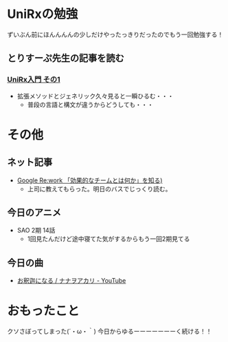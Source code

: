 # UniRxの勉強
ずいぶん前にほんんんんの少しだけやったっきりだったのでもう一回勉強する！

## とりすーぷ先生の記事を読む

### [UniRx入門 その1](https://qiita.com/toRisouP/items/2f1643e344c741dd94f8)
* 拡張メソッドとジェネリック久々見ると一瞬ひるむ・・・
	* 普段の言語と構文が違うからどうしても・・・

# その他

## ネット記事
* [Google Re:work 「効果的なチームとは何か」を知る)](https://rework.withgoogle.com/jp/guides/understanding-team-effectiveness/steps/define-effectiveness/)
	* 上司に教えてもらった。明日のバスでじっくり読む。

## 今日のアニメ
* SAO 2期 14話
	* 1回見たんだけど途中寝てた気がするからもう一回2期見てる

## 今日の曲
* [お釈迦になる / ナナヲアカリ - YouTube](https://www.youtube.com/watch?v=8QNQjCO0p7w)

# おもったこと
クソさぼってしまった(´・ω・｀)
今日からゆるーーーーーーーく続ける！！